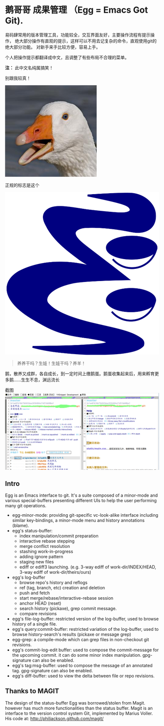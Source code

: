 # 鹅哥哥 成果管理 （Egg = Emacs Got Git).

易码肆常用的版本管理工具，功能较全，交互界面友好，主要操作流程有提示操作，
绝大部分操作有直观的提示，这样可以不用去记复杂的命令，直观使用git的绝大部分功能。
对新手来手比较方便，容易上手。

个人把操作提示都翻译成中文，且调整了有些布局不合理的菜单。

**注：** 此中文名纯属搞笑！

别跟我较真！

![鹅哥哥](/doc/egg.jpg)

正规的标志是这个

![正规标志](/doc/egg_logo.svg)

> 养养干吗？生娃！生娃干吗？养羊！

鹅，散养又成群，各自成长，到一定时间上缴鹅蛋。鹅蛋收集起来后，用来孵育更多鹅……生生不息，渊远流长


截图
![鹅哥哥实况截图](/doc/snapshot.png)

## Intro

Egg is an Emacs interface to git. It's a suite composed of a
minor-mode and various special-buffers presenting different UIs to
help the user performing many git operations.

- egg-minor-mode: providing git-specific vc-look-alike interface
  including similar key-bindings, a minor-mode menu and history
  annotations (blame).
- egg's status-buffer:
  - index manipulation/commit preparation
  - interactive rebase stepping
  - merge conflict resolution
  - stashing work-in-progress
  - adding ignore pattern
  - staging new files
  - ediff or ediff3 launching. (e.g. 3-way ediff of
    work-dir/INDEX/HEAD, 3-way ediff of work-dir/theirs/ours)
- egg's log-buffer
  - browse repo's history and reflogs
  - ref (tag, branch, etc) creation and deletion
  - push and fetch
  - start merge/rebase/interactive-rebase session
  - anchor HEAD (reset)
  - search history (pickaxe), grep commit message.
  - compare revisions
- egg's file-log-buffer: restricted version of the log-buffer, used to
  browse history of a single file.
- egg's query:commit-buffer: restricted variation of the log-buffer,
  used to browse history-search's results (pickaxe or message grep)
- egg-grep: a compile-mode which can grep files in non-checkout git
  revisions.
- egg's commit-log-edit buffer: used to compose the commit-message for
  the upcoming commit. it can do some minor index manipulation. gpg-signature
  can also be enabled.
- egg's tag:msg-buffer: used to compose the message of an annotated tag.
  gpg-signature can also be enabled.
- egg's diff-buffer: used to view the delta between file or repo revisions.

 

## Thanks to MAGIT

The design of the status-buffer Egg was borrowed/stolen from Magit.
however has much more functionalities than the status buffer.
Magit is an interface to the version control system Git, implemented
by Marius Voller. His code at: http://philjackson.github.com/magit/
